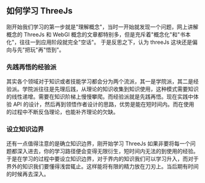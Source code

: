 ## 如何学习 ThreeJs

刚开始我们学习的第一步就是"理解概念"，当时一开始就发现一个问题，网上讲解概念的 ThreeJs 和 WebGl 概念的文章都特别多，但是充斥着"概念化"和"书本化"，往往一到应用阶段就完全"空话"。 于是反思之下，认为 threeJs 这块还是偏向与先"把玩"再"悟到"。

### 先践再悟的经验派

其实各个领域对于知识或者技能学习都会分为两个流派，其一是学院派，其二是经验派。学院派往往是先理后践，从理论的知识收集到知识使用，这种模式需要知识的线性递增。需要在知识阶梯上慢慢攀爬。而经验派就是先践再悟。现在实践中体验 API 的设计，然后再到领悟作者设计的思路，优势是能在短时间内。而在使用的过程中不断反刍理论，也能补齐理论的欠缺。

### 设立知识边界

还有一点值得注意的是确立知识边界，刚开始学习 ThreeJs 如果非要将每一个问题都深入进去，你的学习路径便会变得无限衍生，短时间内无法的到使用的经验。于是在学习的过程中要设立知识边界，对于界内的知识我们可以学习升入，而对于界外的知识我们要懂得浅尝辄止。这样能将有限的精力放在刀刃上。当后期有时间的时候再去深入。
